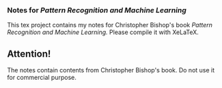 ### Notes for *Pattern Recognition and Machine Learning*
This tex project contains my notes for Christopher Bishop's book *Pattern Recognition and Machine Learning.* Please compile it with XeLaTeX.

## Attention!
The notes contain contents from Christopher Bishop's book. Do not use it for commercial purpose.
